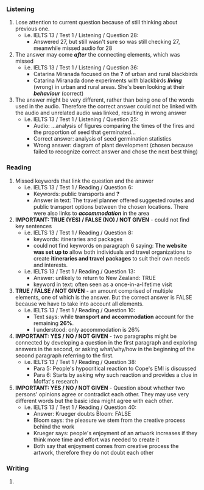 ### Listening
1. Lose attention to current question because of still thinking about previous one.
	- i.e. IELTS 13 / Test 1 / Listening / Question 28:
		- Answered 27, but still wasn't sure so was still checking 27, meanwhile missed audio for 28
2. The answer may come ***after*** the connecting elements, which was missed
	- i.e. IELTS 13 / Test 1 / Listening / Question 36:
		-  Catarina Miranada focused on the **?** of urban and rural blackbirds
		-  Catarina Miranada done experiments with blackbirds ***living*** (wrong) in urban and rural areas. She's been looking at their ***behaviour*** (correct)
3. The answer might be very different, rather than being one of the words used in the audio. Therefore the correct answer could not be linked with the audio and unrelated audio was linked, resulting in wrong answer
	- i.e. IELTS 13 / Test 1 / Listening / Question 25:
		- Audio: ...analysis of figures comparing the times of the fires and the proportion of seed that germinated...
		- Correct answer: analysis of seed germination statistics
		- Wrong answer: diagram of plant development (chosen because failed to recognize correct answer and chose the next best thing)
### Reading
1. Missed keywords that link the question and the answer
	- i.e. IELTS 13 / Test 1 / Reading / Question 6:
		- Keywords: public transports and **?**
		- Answer in text: The travel planner offered suggested routes and public transport options between the chosen locations. There were also links to ***accommodation*** in the area
2. **IMPORTANT: TRUE (YES) / FALSE (NO) / NOT GIVEN** - could not find key sentences
	- i.e. IELTS 13 / Test 1 / Reading / Question 8:
		- keywords: itineraries and packages
		- could not find keywords on paragraph 6 saying: <strong>The website was set up to</strong> allow both individuals and travel organizations to create <strong>itineraries and travel packages</strong> to suit their own needs and interests.
	- i.e. IELTS 13 / Test 1 / Reading / Question 13:
		- Answer: unlikely to return to New Zealand: TRUE
		- keyword in text: often seen as a once-in-a-lifetime visit
3. **TRUE / FALSE / NOT GIVEN** - an amount comprised of multiple elements, one of which is the answer. But the correct answer is FALSE because we have to take into account all elements.
	- i.e. IELTS 13 / Test 1 / Reading / Question 10:
		- Text says: while <strong>transport and accommodation</strong> account for the remaining <strong>26%</strong>.
		- I understood: only accommodation is 26%
4. **IMPORTANT: YES / NO / NOT GIVEN** - two paragraphs might be connected by developing a question in the first paragraph and exploring answers in the second, or asking what/why/how in the beginning of the second paragraph referring to the first.
	- i.e. IELTS 13 / Test 1 / Reading / Question 38:
		- Para 5: People's hypocritical reaction to Cope's EMI is discussed
		- Para 6: Starts by asking why such reaction and provides a clue in Moffat's research
5. **IMPORTANT: YES / NO / NOT GIVEN** - Question about whether two persons' opinions agree or contradict each other. They may use very different words but the basic idea might agree with each other.
	- i.e. IELTS 13 / Test 1 / Reading / Question 40:
		- Answer: Krueger doubts Bloom: FALSE
		- Bloom says: the pleasure we stem from the creative process behind the work
		- Krueger says: people's enjoyment of an artwork increases if they think more time and effort was needed to create it
		- Both say that enjoyment comes from creative process the artwork, therefore they do not doubt each other
### Writing
1. 